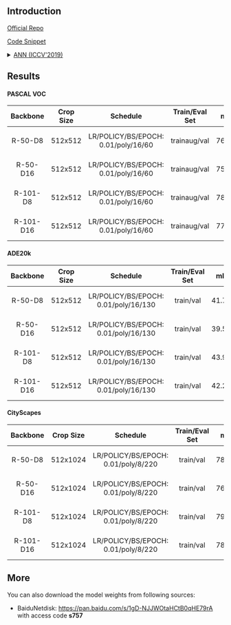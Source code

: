 ## Introduction

<a href="https://github.com/MendelXu/ANN">Official Repo</a>

<a href="https://github.com/SegmentationBLWX/sssegmentation/blob/main/ssseg/modules/models/segmentors/annnet/annnet.py">Code Snippet</a>

<details>
<summary align="left"><a href="https://arxiv.org/pdf/1908.07678.pdf">ANN (ICCV'2019)</a></summary>

```latex
@inproceedings{zhu2019asymmetric,
    title={Asymmetric non-local neural networks for semantic segmentation},
    author={Zhu, Zhen and Xu, Mengde and Bai, Song and Huang, Tengteng and Bai, Xiang},
    booktitle={Proceedings of the IEEE International Conference on Computer Vision},
    pages={593--602},
    year={2019}
}
```

</details>


## Results

#### PASCAL VOC
| Backbone  | Crop Size  | Schedule                             | Train/Eval Set  | mIoU   | Download                                                                                                                                                                                                                                                                                                                                                                                       |
| :-:       | :-:        | :-:                                  | :-:             | :-:    | :-:                                                                                                                                                                                                                                                                                                                                                                                            |
| R-50-D8   | 512x512    | LR/POLICY/BS/EPOCH: 0.01/poly/16/60  | trainaug/val    | 76.68% | [cfg](https://raw.githubusercontent.com/SegmentationBLWX/sssegmentation/main/ssseg/configs/annnet/annnet_resnet50os8_voc.py) &#124; [model](https://github.com/SegmentationBLWX/modelstore/releases/download/ssseg_annnet/annnet_resnet50os8_voc_train.pth) &#124; [log](https://github.com/SegmentationBLWX/modelstore/releases/download/ssseg_annnet/annnet_resnet50os8_voc_train.log)       |
| R-50-D16  | 512x512    | LR/POLICY/BS/EPOCH: 0.01/poly/16/60  | trainaug/val    | 75.30% | [cfg](https://raw.githubusercontent.com/SegmentationBLWX/sssegmentation/main/ssseg/configs/annnet/annnet_resnet50os16_voc.py) &#124; [model](https://github.com/SegmentationBLWX/modelstore/releases/download/ssseg_annnet/annnet_resnet50os16_voc_train.pth) &#124; [log](https://github.com/SegmentationBLWX/modelstore/releases/download/ssseg_annnet/annnet_resnet50os16_voc_train.log)    |
| R-101-D8  | 512x512    | LR/POLICY/BS/EPOCH: 0.01/poly/16/60  | trainaug/val    | 78.15% | [cfg](https://raw.githubusercontent.com/SegmentationBLWX/sssegmentation/main/ssseg/configs/annnet/annnet_resnet101os8_voc.py) &#124; [model](https://github.com/SegmentationBLWX/modelstore/releases/download/ssseg_annnet/annnet_resnet101os8_voc_train.pth) &#124; [log](https://github.com/SegmentationBLWX/modelstore/releases/download/ssseg_annnet/annnet_resnet101os8_voc_train.log)    |
| R-101-D16 | 512x512    | LR/POLICY/BS/EPOCH: 0.01/poly/16/60  | trainaug/val    | 77.16% | [cfg](https://raw.githubusercontent.com/SegmentationBLWX/sssegmentation/main/ssseg/configs/annnet/annnet_resnet101os16_voc.py) &#124; [model](https://github.com/SegmentationBLWX/modelstore/releases/download/ssseg_annnet/annnet_resnet101os16_voc_train.pth) &#124; [log](https://github.com/SegmentationBLWX/modelstore/releases/download/ssseg_annnet/annnet_resnet101os16_voc_train.log) |

#### ADE20k
| Backbone  | Crop Size  | Schedule                             | Train/Eval Set  | mIoU   | Download                                                                                                                                                                                                                                                                                                                                                                                                |
| :-:       | :-:        | :-:                                  | :-:             | :-:    | :-:                                                                                                                                                                                                                                                                                                                                                                                                     |
| R-50-D8   | 512x512    | LR/POLICY/BS/EPOCH: 0.01/poly/16/130 | train/val       | 41.75% | [cfg](https://raw.githubusercontent.com/SegmentationBLWX/sssegmentation/main/ssseg/configs/annnet/annnet_resnet50os8_ade20k.py) &#124; [model](https://github.com/SegmentationBLWX/modelstore/releases/download/ssseg_annnet/annnet_resnet50os8_ade20k_train.pth) &#124; [log](https://github.com/SegmentationBLWX/modelstore/releases/download/ssseg_annnet/annnet_resnet50os8_ade20k_train.log)       |
| R-50-D16  | 512x512    | LR/POLICY/BS/EPOCH: 0.01/poly/16/130 | train/val       | 39.55% | [cfg](https://raw.githubusercontent.com/SegmentationBLWX/sssegmentation/main/ssseg/configs/annnet/annnet_resnet50os16_ade20k.py) &#124; [model](https://github.com/SegmentationBLWX/modelstore/releases/download/ssseg_annnet/annnet_resnet50os16_ade20k_train.pth) &#124; [log](https://github.com/SegmentationBLWX/modelstore/releases/download/ssseg_annnet/annnet_resnet50os16_ade20k_train.log)    |
| R-101-D8  | 512x512    | LR/POLICY/BS/EPOCH: 0.01/poly/16/130 | train/val       | 43.98% | [cfg](https://raw.githubusercontent.com/SegmentationBLWX/sssegmentation/main/ssseg/configs/annnet/annnet_resnet101os8_ade20k.py) &#124; [model](https://github.com/SegmentationBLWX/modelstore/releases/download/ssseg_annnet/annnet_resnet101os8_ade20k_train.pth) &#124; [log](https://github.com/SegmentationBLWX/modelstore/releases/download/ssseg_annnet/annnet_resnet101os8_ade20k_train.log)    |
| R-101-D16 | 512x512    | LR/POLICY/BS/EPOCH: 0.01/poly/16/130 | train/val       | 42.22% | [cfg](https://raw.githubusercontent.com/SegmentationBLWX/sssegmentation/main/ssseg/configs/annnet/annnet_resnet101os16_ade20k.py) &#124; [model](https://github.com/SegmentationBLWX/modelstore/releases/download/ssseg_annnet/annnet_resnet101os16_ade20k_train.pth) &#124; [log](https://github.com/SegmentationBLWX/modelstore/releases/download/ssseg_annnet/annnet_resnet101os16_ade20k_train.log) |

#### CityScapes
| Backbone  | Crop Size  | Schedule                             | Train/Eval Set  | mIoU   | Download                                                                                                                                                                                                                                                                                                                                                                                                            |
| :-:       | :-:        | :-:                                  | :-:             | :-:    | :-:                                                                                                                                                                                                                                                                                                                                                                                                                 |
| R-50-D8   | 512x1024   | LR/POLICY/BS/EPOCH: 0.01/poly/8/220  | train/val       | 78.36% | [cfg](https://raw.githubusercontent.com/SegmentationBLWX/sssegmentation/main/ssseg/configs/annnet/annnet_resnet50os8_cityscapes.py) &#124; [model](https://github.com/SegmentationBLWX/modelstore/releases/download/ssseg_annnet/annnet_resnet50os8_cityscapes_train.pth) &#124; [log](https://github.com/SegmentationBLWX/modelstore/releases/download/ssseg_annnet/annnet_resnet50os8_cityscapes_train.log)       |
| R-50-D16  | 512x1024   | LR/POLICY/BS/EPOCH: 0.01/poly/8/220  | train/val       | 76.20% | [cfg](https://raw.githubusercontent.com/SegmentationBLWX/sssegmentation/main/ssseg/configs/annnet/annnet_resnet50os16_cityscapes.py) &#124; [model](https://github.com/SegmentationBLWX/modelstore/releases/download/ssseg_annnet/annnet_resnet50os16_cityscapes_train.pth) &#124; [log](https://github.com/SegmentationBLWX/modelstore/releases/download/ssseg_annnet/annnet_resnet50os16_cityscapes_train.log)    |
| R-101-D8  | 512x1024   | LR/POLICY/BS/EPOCH: 0.01/poly/8/220  | train/val       | 79.34% | [cfg](https://raw.githubusercontent.com/SegmentationBLWX/sssegmentation/main/ssseg/configs/annnet/annnet_resnet101os8_cityscapes.py) &#124; [model](https://github.com/SegmentationBLWX/modelstore/releases/download/ssseg_annnet/annnet_resnet101os8_cityscapes_train.pth) &#124; [log](https://github.com/SegmentationBLWX/modelstore/releases/download/ssseg_annnet/annnet_resnet101os8_cityscapes_train.log)    |
| R-101-D16 | 512x1024   | LR/POLICY/BS/EPOCH: 0.01/poly/8/220  | train/val       | 78.10% | [cfg](https://raw.githubusercontent.com/SegmentationBLWX/sssegmentation/main/ssseg/configs/annnet/annnet_resnet101os16_cityscapes.py) &#124; [model](https://github.com/SegmentationBLWX/modelstore/releases/download/ssseg_annnet/annnet_resnet101os16_cityscapes_train.pth) &#124; [log](https://github.com/SegmentationBLWX/modelstore/releases/download/ssseg_annnet/annnet_resnet101os16_cityscapes_train.log) |


## More
You can also download the model weights from following sources:
- BaiduNetdisk: https://pan.baidu.com/s/1gD-NJJWOtaHCtB0qHE79rA with access code **s757**
